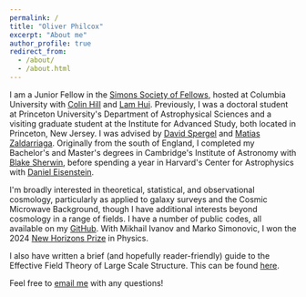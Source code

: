 ```yaml
---
permalink: /
title: "Oliver Philcox"
excerpt: "About me"
author_profile: true
redirect_from:
  - /about/
  - /about.html
---
```


I am a Junior Fellow in the [Simons Society of Fellows](https://www.simonsfoundation.org/simons-society-of-fellows/), hosted at Columbia University with [Colin Hill](http://user.astro.columbia.edu/~jch/) and [Lam Hui](http://user.astro.columbia.edu/~lhui/). Previously, I was a doctoral student at Princeton University's Department of Astrophysical Sciences and a visiting graduate student at the Institute for Advanced Study, both located in Princeton, New Jersey. I was advised by [David Spergel](https://www.simonsfoundation.org/team/david-spergel/) and [Matias Zaldarriaga](https://www.sns.ias.edu/matiasz). Originally from the south of England, I completed my Bachelor's and Master's degrees in Cambridge's Institute of Astronomy with [Blake Sherwin](http://www.damtp.cam.ac.uk/person/bds30), before spending a year in Harvard's Center for Astrophysics with [Daniel Eisenstein](https://astronomy.fas.harvard.edu/people/daniel-eisenstein). 

I'm broadly interested in theoretical, statistical, and observational cosmology, particularly as applied to galaxy surveys and the Cosmic Microwave Background, though I have additional interests beyond cosmology in a range of fields. I have a number of public codes, all available on my [GitHub](https://github.com/oliverphilcox). With Mikhail Ivanov and Marko Simonovic, I won the 2024 [New Horizons Prize](http://breakthroughprize.org/News/83) in Physics.

I also have written a brief (and hopefully reader-friendly) guide to the Effective Field Theory of Large Scale Structure. This can be found [here](http://oliverphilcox.github.io/files/eft_intro.pdf).

Feel free to [email me](mailto:ohep2@cantab.ac.uk) with any questions!
